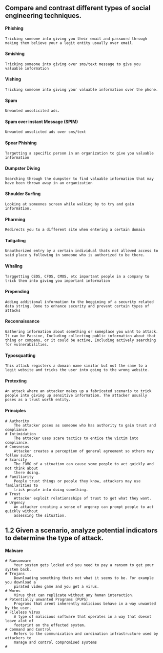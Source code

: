 ## Compare and contrast different types of social engineering techniques.

#### Phishing
	Tricking someone into giving you their email and password through making them believe your a legit entity usually over email.
#### Smishing
	Tricking someone into giving over sms/text message to give you valuable information
#### Vishing
	Tricking someone into giving your valuable information over the phone.
#### Spam
	Unwanted unsolicited ads.
#### Spam over instant Message (SPIM)
	Unwanted unsolicted ads over sms/text
#### Spear Phishing
	Targetting a specific person in an organization to give you valuable information
#### Dumpster Diving
	Searching through the dumpster to find valuable information that may have been thrown away in an organization
#### Shoulder Surfing
	Looking at someones screen while walking by to try and gain information.
#### Pharming
	Redirects you to a different site when entering a certain domain
#### Tailgating
	Unauthorized entry by a certain individual thats not allowed access to said place y following in someone who is authorized to be there.
#### Whaling
	Targgetting CEOS, CFOS, CMOS, etc important people in a company to trick them into giving you important information
#### Prepending
	Adding additional information to the beggining of a security related data string. Done to enhance security and prevent certain types of attacks
#### Reconnaissance
	Gathering information about something or someplace you want to attack. It can be Passive, Including collecting public information about that thing or company, or it could be active, Including actively searching for vulnerabilities.
#### Typosquatting
	This attack registers a domain name similar but not the same to a legit website and tricks the user into going to the wrong website.
#### Pretexting
	An attack where an attacker makes up a fabricated scenario to trick people into giving up sensitive information. The attacker usually poses as a trust worth entity.
#### Principles
	# Authority
		The attacker poses as someone who has authority to gain trust and compliance
	# Intimidation
		The attacker uses scare tactics to entice the victim into compliance.
	# Consnesus
		Attacker creates a perception of general agreement so others may follow suite.
	# Scarcity
		The FOMO of a situation can cause some people to act quickly and not think about
		there doing.
	# Familiarity
		People trust things or people they know, attackers may use familarities to 
		trick people into doing something.
	# Trust
		Attacker exploit relationsships of trust to get what they want.
	# Urgency
		An attacker creating a sense of urgency can prompt people to act quickly without
		assessing the situation.
## 1.2 Given a scenario, analyze potential indicators to determine the type of attack.

#### Malware
	# Ransomware
		Your system gets locked and you need to pay a ransom to get your system back.
	# Trojans
		Downloading something thats not what it seems to be. For example you download a
		pirated video game and you get a virus.
	# Worms
		Virus that can replicate without any human interaction.
	# Potentially unwanted Programs (PUPS)
		Programs that arent inherently malicious behave in a way unwanted by the user.
	# Fileless Virus
		A type of malicious software that operates in a way that doesnt leave alot of
		footprint on the effected system.
	# Command and Control
		Refers to the communication and cordination infrastructure used by attackers to 
		manage and control compromised systems
	# 
	
